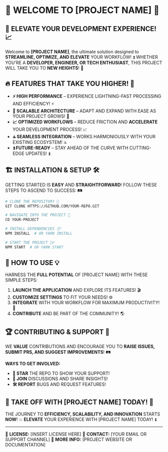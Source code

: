 # 🚀 WELCOME TO [PROJECT NAME] 🌟

## 📢 ELEVATE YOUR DEVELOPMENT EXPERIENCE! 📈

Welcome to **[PROJECT NAME]**, the ultimate solution designed to **STREAMLINE, OPTIMIZE, AND ELEVATE** YOUR WORKFLOW! ⏫ WHETHER YOU'RE A **DEVELOPER, ENGINEER, OR TECH ENTHUSIAST**, THIS PROJECT WILL TAKE YOU TO **NEW HEIGHTS**! 🚀

## 🔥 FEATURES THAT TAKE YOU HIGHER! 🎢
- **⚡ HIGH PERFORMANCE** – EXPERIENCE LIGHTNING-FAST PROCESSING AND EFFICIENCY! ⚡
- **🔼 SCALABLE ARCHITECTURE** – ADAPT AND EXPAND WITH EASE AS YOUR PROJECT GROWS! 🔼
- **📈 OPTIMIZED WORKFLOWS** – REDUCE FRICTION AND **ACCELERATE** YOUR DEVELOPMENT PROCESS! 📈
- **🔝 SEAMLESS INTEGRATION** – WORKS HARMONIOUSLY WITH YOUR EXISTING ECOSYSTEM! 🔝
- **⏫ FUTURE-READY** – STAY AHEAD OF THE CURVE WITH CUTTING-EDGE UPDATES! ⏫

## 🏗️ INSTALLATION & SETUP 🛠️
GETTING STARTED IS **EASY** AND **STRAIGHTFORWARD**! FOLLOW THESE STEPS TO ASCEND TO SUCCESS: 🛤️

```bash
# CLONE THE REPOSITORY 🚀
GIT CLONE HTTPS://GITHUB.COM/YOUR-REPO.GIT

# NAVIGATE INTO THE PROJECT 📂
CD YOUR-PROJECT

# INSTALL DEPENDENCIES 📦
NPM INSTALL  # OR YARN INSTALL

# START THE PROJECT 🏃‍♂️
NPM START  # OR YARN START
```

## 🎯 HOW TO USE 💡
HARNESS THE **FULL POTENTIAL** OF [PROJECT NAME] WITH THESE SIMPLE STEPS:
1. **LAUNCH THE APPLICATION** AND EXPLORE ITS FEATURES! 🎬
2. **CUSTOMIZE SETTINGS** TO FIT YOUR NEEDS! ⚙️
3. **INTEGRATE** WITH YOUR WORKFLOW FOR MAXIMUM PRODUCTIVITY! 🔗
4. **CONTRIBUTE** AND BE PART OF THE COMMUNITY! 🌎

## 🏆 CONTRIBUTING & SUPPORT 🤝
WE **VALUE** CONTRIBUTIONS AND ENCOURAGE YOU TO **RAISE ISSUES, SUBMIT PRS, AND SUGGEST IMPROVEMENTS**! 🛤️

**WAYS TO GET INVOLVED:**
- **🌟 STAR** THE REPO TO SHOW YOUR SUPPORT!
- **💬 JOIN** DISCUSSIONS AND SHARE INSIGHTS!
- **🛠️ REPORT** BUGS AND REQUEST FEATURES!

## 🛫 TAKE OFF WITH [PROJECT NAME] TODAY! 🚀
THE JOURNEY TO **EFFICIENCY, SCALABILITY, AND INNOVATION** STARTS **NOW**! 💥 **ELEVATE** YOUR EXPERIENCE WITH [PROJECT NAME] TODAY! ⏫

---

📜 **LICENSE:** [INSERT LICENSE HERE]
📧 **CONTACT:** [YOUR EMAIL OR SUPPORT CHANNEL]
🔗 **MORE INFO:** [PROJECT WEBSITE OR DOCUMENTATION]


